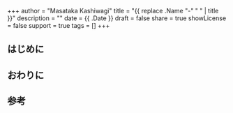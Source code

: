 +++
author = "Masataka Kashiwagi"
title = "{{ replace .Name "-" " " | title }}"
description = ""
date = {{ .Date }}
draft = false
share = true
showLicense = false
support = true
tags = []
+++

## はじめに

## おわりに

## 参考
